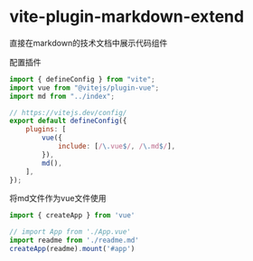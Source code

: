 vite-plugin-markdown-extend
===


直接在markdown的技术文档中展示代码组件


配置插件
```js
import { defineConfig } from "vite";
import vue from "@vitejs/plugin-vue";
import md from "../index";

// https://vitejs.dev/config/
export default defineConfig({
    plugins: [
        vue({
            include: [/\.vue$/, /\.md$/],
        }),
        md(),
    ],
});
```

将md文件作为vue文件使用
```js
import { createApp } from 'vue'

// import App from './App.vue'
import readme from './readme.md'
createApp(readme).mount('#app')


```